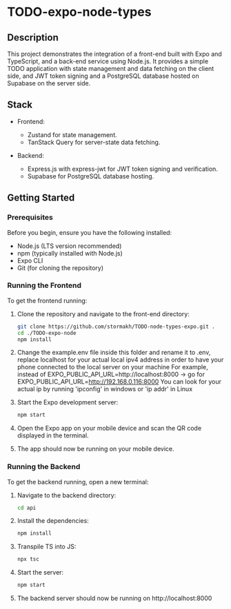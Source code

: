 # TODO-expo-node-types

## Description
This project demonstrates the integration of a front-end built with Expo and TypeScript, and a back-end service using Node.js. It provides a simple TODO application with state management and data fetching on the client side, and JWT token signing and a PostgreSQL database hosted on Supabase on the server side.

## Stack
- Frontend:
    - Zustand for state management.
    - TanStack Query for server-state data fetching.

- Backend:
    - Express.js with express-jwt for JWT token signing and verification.
    - Supabase for PostgreSQL database hosting.

## Getting Started

### Prerequisites
Before you begin, ensure you have the following installed:
- Node.js (LTS version recommended)
- npm (typically installed with Node.js)
- Expo CLI
- Git (for cloning the repository)

### Running the Frontend
To get the frontend running:

1. Clone the repository and navigate to the front-end directory:
    ```sh
    git clone https://github.com/stormakh/TODO-node-types-expo.git .
    cd ./TODO-expo-node
    npm install
    ```

2. Change the example.env file inside this folder and rename it to .env, replace localhost for your actual local ipv4 address in order to have your phone connected to the local server on your machine
    For example, instead of  EXPO_PUBLIC_API_URL=http://localhost:8000 -> go for EXPO_PUBLIC_API_URL=http://192.168.0.116:8000
    You can look for your actual ip by running 'ipconfig' in windows or 'ip addr' in Linux


3. Start the Expo development server:
    ```sh
    npm start
    ```

4. Open the Expo app on your mobile device and scan the QR code displayed in the terminal.

5. The app should now be running on your mobile device.

### Running the Backend
To get the backend running, open a new terminal:

1. Navigate to the backend directory:
    ```sh
    cd api
    ```

2. Install the dependencies:
    ```sh
    npm install
    ```

3. Transpile TS into JS:
    ```sh
    npx tsc
    ```


4. Start the server:
    ```sh
    npm start
    ```

5. The backend server should now be running on http://localhost:8000
